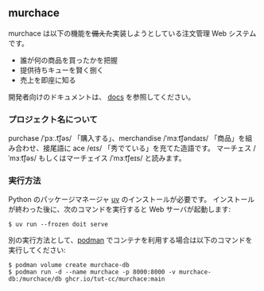 ## murchace

murchace は以下の機能を~~備えた~~実装しようとしている注文管理 Web システムです。

- 誰が何の商品を買ったかを把握
- 提供待ちキューを賢く捌く
- 売上を即座に知る

開発者向けのドキュメントは、 [docs](/docs) を参照してください。

### プロジェクト名について

purchase /ˈpɜː.t͡ʃəs/ 「購入する」、merchandise /ˈmɜːt͡ʃəndaɪs/ 「商品」を組み合わせ、接尾語に ace /eɪs/ 「秀でている」を充てた造語です。
マーチェス /ˈmɜːt͡ʃəs/ もしくはマーチェイス /ˈmɜːt͡ʃeɪs/ と読みます。

### 実行方法

Python のパッケージマネージャ [uv](https://github.com/astral-sh/uv) のインストールが必要です。
インストールが終わった後に、次のコマンドを実行すると Web サーバが起動します:

```console
$ uv run --frozen doit serve
```

別の実行方法として、[podman](https://podman.io/) でコンテナを利用する場合は以下のコマンドを実行してください:

```console
$ podman volume create murchace-db
$ podman run -d --name murchace -p 8000:8000 -v murchace-db:/murchace/db ghcr.io/tut-cc/murchace:main
```

